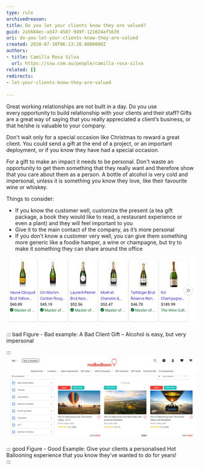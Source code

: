 ```yaml
---
type: rule
archivedreason: 
title: Do you let your clients know they are valued?
guid: 2a5684ec-a347-4587-949f-121024af5639
uri: do-you-let-your-clients-know-they-are-valued
created: 2020-07-10T06:13:28.0000000Z
authors:
- title: Camilla Rosa Silva
  url: https://ssw.com.au/people/camilla-rosa-silva
related: []
redirects:
- let-your-clients-know-they-are-valued

---
```


Great working relationships are not built in a day. Do you use every opportunity to build relationship with your clients and their staff? Gifts are a great way of saying that you really appreciated a client’s business, or that he/she is valuable to your company.

<!--endintro-->

Don't wait only for a special occasion like Christmas to reward a great client. You could send a gift at the end of a project, or an important deployment, or if you know they have had a special occasion. 

For a gift to make an impact it needs to be personal. Don't waste an opportunity to get them something that they really want and therefore show that you care about them as a person. A bottle of alcohol is very cold and impersonal, unless it is something you know they love, like their favourite wine or whiskey. 

Things to consider:

* If you know the customer well, customize the present (a tea gift package, a book they would like to read, a restaurant experience or even a plant) and they will feel important to you
* Give it to the main contact of the company, as it’s more personal
* If you don’t know a customer very well, you can give them something more generic like a foodie hamper, a wine or champagne, but try to make it something they can share around the office

![](champagnes.png)

::: bad
Figure - Bad example: A Bad Client Gift – Alcohol is easy, but very impersonal

:::
 <img src="experiences.png" alt="experiences.png" style="margin:5px;width:808px;">     

::: good
Figure - Good Example: Give your clients a personalised Hot Ballooning experience that you know they’ve wanted to do for years!  
:::
